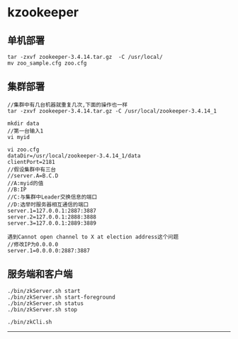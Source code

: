 # kzookeeper

## 单机部署

    tar -zxvf zookeeper-3.4.14.tar.gz  -C /usr/local/
    mv zoo_sample.cfg zoo.cfg
    
## 集群部署

    //集群中有几台机器就重复几次,下面的操作也一样
    tar -zxvf zookeeper-3.4.14.tar.gz -C /usr/local/zookeeper-3.4.14_1

    mkdir data
    //第一台输入1
    vi myid
    
    vi zoo.cfg
    dataDir=/usr/local/zookeeper-3.4.14_1/data
    clientPort=2181
    //假设集群中有三台
    //server.A=B.C.D
    //A:myid的值
    //B:IP
    //C:与集群中Leader交换信息的端口
    //D:选举时服务器相互通信的端口
    server.1=127.0.0.1:2887:3887
    server.2=127.0.0.1:2888:3888
    server.3=127.0.0.1:2889:3889
    
    遇到Cannot open channel to X at election address这个问题
    //修改IP为0.0.0.0
    server.1=0.0.0.0:2887:3887
    
## 服务端和客户端

    ./bin/zkServer.sh start
    ./bin/zkServer.sh start-foreground
    ./bin/zkServer.sh status
    ./bin/zkServer.sh stop
    
    ./bin/zkCli.sh

---